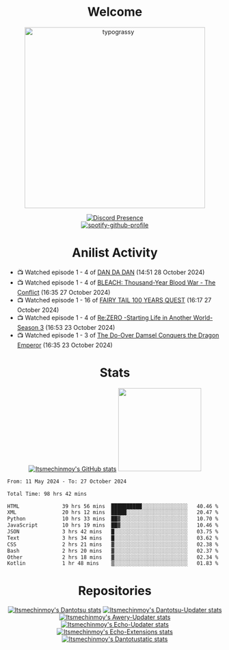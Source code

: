 <div align="center">

# Welcome
<a href="https://github.com/kawarimidoll/typograssy">
    <img alt="typograssy" src="https://typograssy.deno.dev/api?text=%E3%82%88%E3%81%86%E3%81%93%E3%81%9D%E3%81%BF%E3%81%AA%E3%81%95%E3%82%93%20-%20Itsmechinmoy--&&l0=none&l1=82d9d0&l2=027353&l3=038c4c&l4=01402e&bg=none&frame=none&speed=100&comment=" width="421.99">
</a>

[![Discord Presence](https://lanyard.cnrad.dev/api/523539866311720963?theme=dark&bg=Oe1116&animated=false&hideDiscrim=true&borderRadius=30px&hideActivity=whenNotUsed)](https://discord.com/users/523539866311720963)<br>
[![spotify-github-profile](https://spotify-github-profile.kittinanx.com/api/view?uid=31zczwoe3obxakjgkio7anubhkaq&cover_image=true&theme=novatorem&show_offline=true&background_color=121212&interchange=false&bar_color=53b14f&bar_color=ffffff&bar_color_cover=false)](https://spotify-github-profile.vercel.app/api/view?uid=31zczwoe3obxakjgkio7anubhkaq&redirect=true)
</div>

<div align="center">

# Anilist Activity
</div>
<!-- ANILIST_ACTIVITY:start -->

-   📺 Watched episode 1 - 4 of [DAN DA DAN](https://anilist.co/anime/171018) (14:51 28 October 2024)
-   📺 Watched episode 1 - 4 of [BLEACH: Thousand-Year Blood War - The Conflict](https://anilist.co/anime/169755) (16:35 27 October 2024)
-   📺 Watched episode 1 - 16 of [FAIRY TAIL 100 YEARS QUEST](https://anilist.co/anime/139095) (16:17 27 October 2024)
-   📺 Watched episode 1 - 4 of [Re:ZERO -Starting Life in Another World- Season 3](https://anilist.co/anime/163134) (16:53 23 October 2024)
-   📺 Watched episode 1 - 3 of [The Do-Over Damsel Conquers the Dragon Emperor](https://anilist.co/anime/164299) (16:35 23 October 2024)

<!-- ANILIST_ACTIVITY:end -->
<div align="center">
    
# Stats
[![Itsmechinmoy's GitHub stats](https://github-readme-stats.vercel.app/api?username=itsmechinmoy&show_icons=true&theme=algolia)](https://github.com/anuraghazra/github-readme-stats)
<img src="https://github-readme-stackoverflow.vercel.app/?userID=25004176&theme=dark" height="194"/>
</div>
<!--START_SECTION:waka-->

```txt
From: 11 May 2024 - To: 27 October 2024

Total Time: 98 hrs 42 mins

HTML              39 hrs 56 mins  ██████████░░░░░░░░░░░░░░░   40.46 %
XML               20 hrs 12 mins  █████░░░░░░░░░░░░░░░░░░░░   20.47 %
Python            10 hrs 33 mins  ██▓░░░░░░░░░░░░░░░░░░░░░░   10.70 %
JavaScript        10 hrs 19 mins  ██▓░░░░░░░░░░░░░░░░░░░░░░   10.46 %
JSON              3 hrs 42 mins   █░░░░░░░░░░░░░░░░░░░░░░░░   03.75 %
Text              3 hrs 34 mins   █░░░░░░░░░░░░░░░░░░░░░░░░   03.62 %
CSS               2 hrs 21 mins   ▓░░░░░░░░░░░░░░░░░░░░░░░░   02.38 %
Bash              2 hrs 20 mins   ▓░░░░░░░░░░░░░░░░░░░░░░░░   02.37 %
Other             2 hrs 18 mins   ▓░░░░░░░░░░░░░░░░░░░░░░░░   02.34 %
Kotlin            1 hr 48 mins    ▒░░░░░░░░░░░░░░░░░░░░░░░░   01.83 %
```

<!--END_SECTION:waka-->
<div align="center">

# Repositories
[![Itsmechinmoy's Dantotsu stats](https://github-readme-stats.vercel.app/api/pin/?username=itsmechinmoy&repo=dantotsu&show_icons=true&theme=algolia&description_lines_count=1)](https://github.com/itsmechinmoy/dantotsu)
[![Itsmechinmoy's Dantotsu-Updater stats](https://github-readme-stats.vercel.app/api/pin/?username=itsmechinmoy&repo=dantotsu-updater&show_icons=true&theme=algolia&description_lines_count=1)](https://github.com/itsmechinmoy/dantotsu-updater)
[![Itsmechinmoy's Awery-Updater stats](https://github-readme-stats.vercel.app/api/pin/?username=itsmechinmoy&repo=awery-updater&show_icons=true&theme=algolia&description_lines_count=1)](https://github.com/itsmechinmoy/awery-updater)
[![Itsmechinmoy's Echo-Updater stats](https://github-readme-stats.vercel.app/api/pin/?username=itsmechinmoy&repo=echo-updater&show_icons=true&theme=algolia&description_lines_count=1)](https://github.com/itsmechinmoy/echo-updater)
[![Itsmechinmoy's Echo-Extensions stats](https://github-readme-stats.vercel.app/api/pin/?username=itsmechinmoy&repo=echo-extensions&show_icons=true&theme=algolia&description_lines_count=1)](https://github.com/itsmechinmoy/echo-extensions)
[![Itsmechinmoy's Dantotustatic stats](https://github-readme-stats.vercel.app/api/pin/?username=itsmechinmoy&repo=dantotustatic&show_icons=true&theme=algolia&description_lines_count=1)](https://github.com/itsmechinmoy/dantotustatic)
</div>
